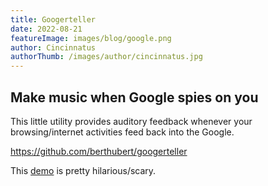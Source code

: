 ```yaml
---
title: Googerteller
date: 2022-08-21
featureImage: images/blog/google.png
author: Cincinnatus
authorThumb: /images/author/cincinnatus.jpg
---
```


## Make music when Google spies on you

This little utility provides auditory feedback whenever your browsing/internet activities feed back into the Google.

https://github.com/berthubert/googerteller

This [demo](https://twitter.com/bert_hu_bert/status/1561466204602220544) is pretty hilarious/scary.